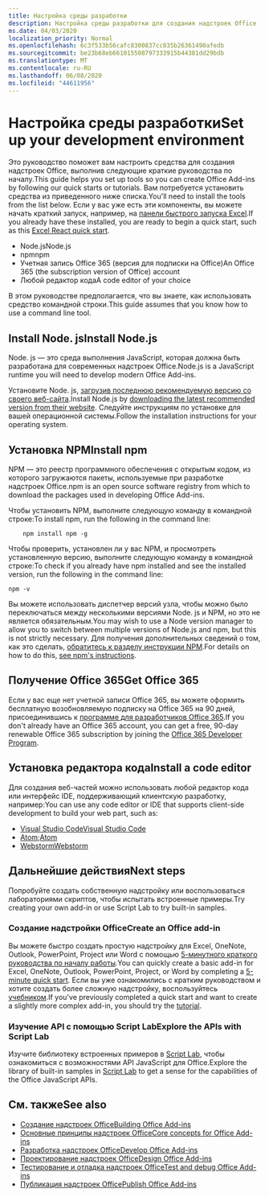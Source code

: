 ```yaml
---
title: Настройка среды разработки
description: Настройка среды разработки для создания надстроек Office
ms.date: 04/03/2020
localization_priority: Normal
ms.openlocfilehash: 6c3f533b56cafc8300837cc835b26361490afedb
ms.sourcegitcommit: be23b68eb661015508797333915b44381dd29bdb
ms.translationtype: MT
ms.contentlocale: ru-RU
ms.lasthandoff: 06/08/2020
ms.locfileid: "44611956"
---
```

# <a name="set-up-your-development-environment"></a><span data-ttu-id="7c582-103">Настройка среды разработки</span><span class="sxs-lookup"><span data-stu-id="7c582-103">Set up your development environment</span></span>

<span data-ttu-id="7c582-104">Это руководство поможет вам настроить средства для создания надстроек Office, выполнив следующие краткие руководства по началу.</span><span class="sxs-lookup"><span data-stu-id="7c582-104">This guide helps you set up tools so you can create Office Add-ins by following our quick starts or tutorials.</span></span> <span data-ttu-id="7c582-105">Вам потребуется установить средства из приведенного ниже списка.</span><span class="sxs-lookup"><span data-stu-id="7c582-105">You'll need to install the tools from the list below.</span></span> <span data-ttu-id="7c582-106">Если у вас уже есть эти компоненты, вы можете начать краткий запуск, например, на [панели быстрого запуска Excel](../quickstarts/excel-quickstart-react.md).</span><span class="sxs-lookup"><span data-stu-id="7c582-106">If you already have these installed, you are ready to begin a quick start, such as this [Excel React quick start](../quickstarts/excel-quickstart-react.md).</span></span>

- <span data-ttu-id="7c582-107">Node.js</span><span class="sxs-lookup"><span data-stu-id="7c582-107">Node.js</span></span>
- <span data-ttu-id="7c582-108">npm</span><span class="sxs-lookup"><span data-stu-id="7c582-108">npm</span></span>
- <span data-ttu-id="7c582-109">Учетная запись Office 365 (версия для подписки на Office)</span><span class="sxs-lookup"><span data-stu-id="7c582-109">An Office 365 (the subscription version of Office) account</span></span>
- <span data-ttu-id="7c582-110">Любой редактор кода</span><span class="sxs-lookup"><span data-stu-id="7c582-110">A code editor of your choice</span></span>

<span data-ttu-id="7c582-111">В этом руководстве предполагается, что вы знаете, как использовать средство командной строки.</span><span class="sxs-lookup"><span data-stu-id="7c582-111">This guide assumes that you know how to use a command line tool.</span></span> 

## <a name="install-nodejs"></a><span data-ttu-id="7c582-112">Install Node. js</span><span class="sxs-lookup"><span data-stu-id="7c582-112">Install Node.js</span></span>

<span data-ttu-id="7c582-113">Node. js — это среда выполнения JavaScript, которая должна быть разработана для современных надстроек Office.</span><span class="sxs-lookup"><span data-stu-id="7c582-113">Node.js is a JavaScript runtime you will need to develop modern Office Add-ins.</span></span>

<span data-ttu-id="7c582-114">Установите Node. js, [загрузив последнюю рекомендуемую версию со своего веб-сайта](https://nodejs.org).</span><span class="sxs-lookup"><span data-stu-id="7c582-114">Install Node.js by [downloading the latest recommended version from their website](https://nodejs.org).</span></span> <span data-ttu-id="7c582-115">Следуйте инструкциям по установке для вашей операционной системы.</span><span class="sxs-lookup"><span data-stu-id="7c582-115">Follow the installation instructions for your operating system.</span></span>

## <a name="install-npm"></a><span data-ttu-id="7c582-116">Установка NPM</span><span class="sxs-lookup"><span data-stu-id="7c582-116">Install npm</span></span>

<span data-ttu-id="7c582-117">NPM — это реестр программного обеспечения с открытым кодом, из которого загружаются пакеты, используемые при разработке надстроек Office.</span><span class="sxs-lookup"><span data-stu-id="7c582-117">npm is an open source software registry from which to download the packages used in developing Office Add-ins.</span></span>

<span data-ttu-id="7c582-118">Чтобы установить NPM, выполните следующую команду в командной строке:</span><span class="sxs-lookup"><span data-stu-id="7c582-118">To install npm, run the following in the command line:</span></span>

```command&nbsp;line
    npm install npm -g
```

<span data-ttu-id="7c582-119">Чтобы проверить, установлен ли у вас NPM, и просмотреть установленную версию, выполните следующую команду в командной строке:</span><span class="sxs-lookup"><span data-stu-id="7c582-119">To check if you already have npm installed and see the installed version, run the following in the command line:</span></span>

```command&nbsp;line
npm -v
```

<span data-ttu-id="7c582-120">Вы можете использовать диспетчер версий узла, чтобы можно было переключаться между несколькими версиями Node. js и NPM, но это не является обязательным.</span><span class="sxs-lookup"><span data-stu-id="7c582-120">You may wish to use a Node version manager to allow you to switch between multiple versions of Node.js and npm, but this is not strictly necessary.</span></span> <span data-ttu-id="7c582-121">Для получения дополнительных сведений о том, как это сделать, [обратитесь к разделу инструкции NPM](https://docs.npmjs.com/downloading-and-installing-node-js-and-npm).</span><span class="sxs-lookup"><span data-stu-id="7c582-121">For details on how to do this, [see npm's instructions](https://docs.npmjs.com/downloading-and-installing-node-js-and-npm).</span></span>

## <a name="get-office-365"></a><span data-ttu-id="7c582-122">Получение Office 365</span><span class="sxs-lookup"><span data-stu-id="7c582-122">Get Office 365</span></span>

<span data-ttu-id="7c582-123">Если у вас еще нет учетной записи Office 365, вы можете оформить бесплатную возобновляемую подписку на Office 365 на 90 дней, присоединившись к [программе для разработчиков Office 365](https://developer.microsoft.com/office/dev-program).</span><span class="sxs-lookup"><span data-stu-id="7c582-123">If you don't already have an Office 365 account, you can get a free, 90-day renewable Office 365 subscription by joining the [Office 365 Developer Program](https://developer.microsoft.com/office/dev-program).</span></span>

## <a name="install-a-code-editor"></a><span data-ttu-id="7c582-124">Установка редактора кода</span><span class="sxs-lookup"><span data-stu-id="7c582-124">Install a code editor</span></span>

<span data-ttu-id="7c582-125">Для создания веб-частей можно использовать любой редактор кода или интерфейс IDE, поддерживающий клиентскую разработку, например:</span><span class="sxs-lookup"><span data-stu-id="7c582-125">You can use any code editor or IDE that supports client-side development to build your web part, such as:</span></span>

- [<span data-ttu-id="7c582-126">Visual Studio Code</span><span class="sxs-lookup"><span data-stu-id="7c582-126">Visual Studio Code</span></span>](https://code.visualstudio.com/)
- <span data-ttu-id="7c582-127">[Atom](https://atom.io);</span><span class="sxs-lookup"><span data-stu-id="7c582-127">[Atom](https://atom.io)</span></span>
- [<span data-ttu-id="7c582-128">Webstorm</span><span class="sxs-lookup"><span data-stu-id="7c582-128">Webstorm</span></span>](https://www.jetbrains.com/webstorm)

## <a name="next-steps"></a><span data-ttu-id="7c582-129">Дальнейшие действия</span><span class="sxs-lookup"><span data-stu-id="7c582-129">Next steps</span></span>

<span data-ttu-id="7c582-130">Попробуйте создать собственную надстройку или воспользоваться лабораториями скриптов, чтобы испытать встроенные примеры.</span><span class="sxs-lookup"><span data-stu-id="7c582-130">Try creating your own add-in or use Script Lab to try built-in samples.</span></span>

### <a name="create-an-office-add-in"></a><span data-ttu-id="7c582-131">Создание надстройки Office</span><span class="sxs-lookup"><span data-stu-id="7c582-131">Create an Office add-in</span></span>

<span data-ttu-id="7c582-132">Вы можете быстро создать простую надстройку для Excel, OneNote, Outlook, PowerPoint, Project или Word с помощью [5-минутного краткого руководства по началу работы](../index.md).</span><span class="sxs-lookup"><span data-stu-id="7c582-132">You can quickly create a basic add-in for Excel, OneNote, Outlook, PowerPoint, Project, or Word by completing a [5-minute quick start](../index.md).</span></span> <span data-ttu-id="7c582-133">Если вы уже ознакомились с кратким руководством и хотите создать более сложную надстройку, воспользуйтесь [учебником](../index.md).</span><span class="sxs-lookup"><span data-stu-id="7c582-133">If you've previously completed a quick start and want to create a slightly more complex add-in, you should try the [tutorial](../index.md).</span></span>

### <a name="explore-the-apis-with-script-lab"></a><span data-ttu-id="7c582-134">Изучение API с помощью Script Lab</span><span class="sxs-lookup"><span data-stu-id="7c582-134">Explore the APIs with Script Lab</span></span>

<span data-ttu-id="7c582-135">Изучите библиотеку встроенных примеров в [Script Lab](explore-with-script-lab.md), чтобы ознакомиться с возможностями API JavaScript для Office.</span><span class="sxs-lookup"><span data-stu-id="7c582-135">Explore the library of built-in samples in [Script Lab](explore-with-script-lab.md) to get a sense for the capabilities of the Office JavaScript APIs.</span></span>

## <a name="see-also"></a><span data-ttu-id="7c582-136">См. также</span><span class="sxs-lookup"><span data-stu-id="7c582-136">See also</span></span>

- [<span data-ttu-id="7c582-137">Создание надстроек Office</span><span class="sxs-lookup"><span data-stu-id="7c582-137">Building Office Add-ins</span></span>](../overview/office-add-ins-fundamentals.md)
- [<span data-ttu-id="7c582-138">Основные принципы надстроек Office</span><span class="sxs-lookup"><span data-stu-id="7c582-138">Core concepts for Office Add-ins</span></span>](../overview/core-concepts-office-add-ins.md)
- [<span data-ttu-id="7c582-139">Разработка надстроек Office</span><span class="sxs-lookup"><span data-stu-id="7c582-139">Develop Office Add-ins</span></span>](../develop/develop-overview.md)
- [<span data-ttu-id="7c582-140">Проектирование надстроек Office</span><span class="sxs-lookup"><span data-stu-id="7c582-140">Design Office Add-ins</span></span>](../design/add-in-design.md)
- [<span data-ttu-id="7c582-141">Тестирование и отладка надстроек Office</span><span class="sxs-lookup"><span data-stu-id="7c582-141">Test and debug Office Add-ins</span></span>](../testing/test-debug-office-add-ins.md)
- [<span data-ttu-id="7c582-142">Публикация надстроек Office</span><span class="sxs-lookup"><span data-stu-id="7c582-142">Publish Office Add-ins</span></span>](../publish/publish.md)
